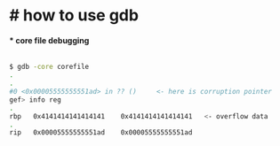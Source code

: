 # &#35; how to use gdb

#### &#42; core file debugging
```bash

$ gdb -core corefile
.
.
#0 <0x00005555555551ad> in ?? ()     <- here is corruption pointer
gef> info reg
.
rbp   0x4141414141414141    0x4141414141414141   <- overflow data
.
rip   0x00005555555551ad    0x00005555555551ad

```
